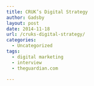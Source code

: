 ```yaml
---
title: CRUK’s Digital Strategy
author: Gadsby
layout: post
date: 2014-11-18
url: /cruks-digital-strategy/
categories:
  - Uncategorized
tags:
  - digital marketing
  - interview
  - theguardian.com

---
```

